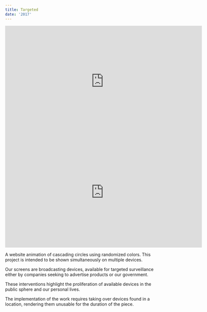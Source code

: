 ```yaml
---
title: Targeted
date: '2017'
---
```

<iframe src="https://player.vimeo.com/video/207867940?color=ffffff&byline=0&portrait=0" width="640" height="360" frameborder="0" webkitallowfullscreen mozallowfullscreen allowfullscreen></iframe>

<iframe src="https://player.vimeo.com/video/208262766?color=ffffff&byline=0&portrait=0" width="640" height="360" frameborder="0" webkitallowfullscreen mozallowfullscreen allowfullscreen></iframe>

A website animation of cascading circles using randomized colors. This project is intended to be shown simultaneously on multiple devices.

Our screens are broadcasting devices, available for targeted surveillance either by companies seeking to advertise products or our government.

These interventions highlight the proliferation of available devices in the public sphere and our personal lives.

The implementation of the work requires taking over devices found in a location, rendering them unusable for the duration of the piece.
